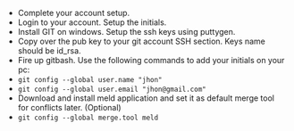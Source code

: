 *  Complete your account setup.
*  Login to your account. Setup the initials.
*  Install GIT on windows. Setup the ssh keys using puttygen.
*  Copy over the pub key to your git account SSH section. Keys name should be id_rsa.
*  Fire up gitbash. Use the following commands to add your initials on your pc:
 *  `git config --global user.name "jhon"`
 *  `git config --global user.email "jhon@gmail.com"`
* Download and install meld application and set it as default merge tool for conflicts later. (Optional)
 *  `git config --global merge.tool meld`